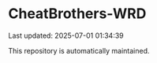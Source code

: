 # CheatBrothers-WRD

Last updated: 2025-07-01 01:34:39

This repository is automatically maintained.
